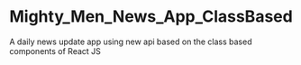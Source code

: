 # Mighty_Men_News_App_ClassBased
A daily news update app using new api based on the class based components of React JS
